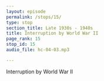 ```yaml
---
layout: episode
permalink: /stops/15/
type: stop
section_title: Late 1930s - 1940s
title: Interruption by World War II
page_rank: 15
stop_id: 15
audio_file: hc-04-03.mp3

---
```


<!--- NO CAPTION -->

Interruption by World War II

<!---
第二次世界大戰的打岔
-->

<!--- TRANSCRIPT
In 1941, the Philippines fell under Japanese occupation. For a time, the Japanese did not allow the church to congregate. Through prayers in one accord, the church passed through this dark period of trial and reemerged with hope. Soon, the meetings of the church were restored, and the gospel prevailed amid the climate of fear and apprehension in people’s hearts. The number of those being saved steadily increased.

By 1945, American troops arrived to liberate the Philippines, forcing the Japanese troops to retreat, but not without wreaking havoc along the way.
-->